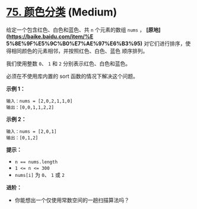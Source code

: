 # [75. 颜色分类][link] (Medium)

[link]: https://leetcode.cn/problems/sort-colors/

给定一个包含红色、白色和蓝色、共 `n` 个元素的数组 `nums` ， **[原地](https://baike.baidu.com/item/%E
5%8E%9F%E5%9C%B0%E7%AE%97%E6%B3%95)** 对它们进行排序，使得相同颜色的元素相邻，并按照红色、白色、蓝色
顺序排列。

我们使用整数 `0`、 `1` 和 `2` 分别表示红色、白色和蓝色。

必须在不使用库内置的 sort 函数的情况下解决这个问题。

**示例 1：**

```
输入：nums = [2,0,2,1,1,0]
输出：[0,0,1,1,2,2]
```

**示例 2：**

```
输入：nums = [2,0,1]
输出：[0,1,2]
```

**提示：**

- `n == nums.length`
- `1 <= n <= 300`
- `nums[i]` 为 `0`、 `1` 或 `2`

**进阶：**

- 你能想出一个仅使用常数空间的一趟扫描算法吗？
